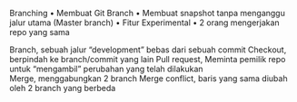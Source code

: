  Branching
•	Membuat Git Branch
•	Membuat snapshot tanpa menganggu jalur utama (Master branch)
•	Fitur Experimental
•	2 orang mengerjakan repo yang sama

Branch, sebuah jalur “development” bebas dari sebuah commit
Checkout, berpindah ke branch/commit yang lain
Pull request, Meminta pemilik repo untuk “mengambil” perubahan yang telah dilakukan  
Merge, menggabungkan 2 branch
Merge conflict, baris yang sama diubah oleh 2 branch yang berbeda
